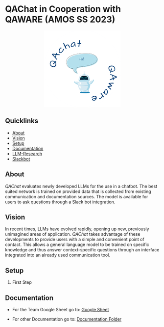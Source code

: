 # QAChat in Cooperation with QAWARE (AMOS SS 2023)

<p align="center">
  <img src="./QAChat/assets/QAware.png" alt="" width="250"/>
</p>

## Quicklinks
- [About](#About)
- [Vision](#Vision)
- [Setup](#Setup)
- [Documentation](#Documentation)
- [LLM-Research](/Documentation/LLM-Research/LLM-Research.md)
- [Slackbot](/QAChat/SlackBot/README.md)

## About
*QAChat* evaluates newly developed LLMs for the use in a chatbot. The best suited network is trained on provided data that is collected from existing communication and documentation sources. The model is available for users to ask questions through a Slack bot integration.

## Vision
In recent times, LLMs have evolved rapidly, opening up new, previously unimagined areas of application. *QAChat* takes advantage of these developments to provide users with a simple and convenient point of contact. This allows a general language model to be trained on specific knowledge and thus answer context-specific questions through an interface integrated into an already used communication tool.


## Setup
1. First Step

## Documentation
- For the Team Google Sheet go to: [Google Sheet](https://docs.google.com/spreadsheets/d/1YPjbiAhNvHcSZrW76hD67fqGCg3-shARfk5d4C8jOtA)

- For other Documentation go to: [Documentation Folder](/Documentation/README.md)


